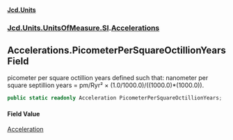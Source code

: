 #### [Jcd.Units](index.md 'index')
### [Jcd.Units.UnitsOfMeasure.SI](Jcd.Units.UnitsOfMeasure.SI.md 'Jcd.Units.UnitsOfMeasure.SI').[Accelerations](Accelerations.md 'Jcd.Units.UnitsOfMeasure.SI.Accelerations')

## Accelerations.PicometerPerSquareOctillionYears Field

picometer per square octillion years defined such that: nanometer per square septillion years = pm/Ryr² × (1.0/1000.0)/((1000.0)*(1000.0)).

```csharp
public static readonly Acceleration PicometerPerSquareOctillionYears;
```

#### Field Value
[Acceleration](Acceleration.md 'Jcd.Units.UnitTypes.Acceleration')